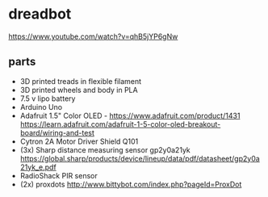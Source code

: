 # dreadbot
<https://www.youtube.com/watch?v=qhB5jYP6gNw>


## parts
- 3D printed treads in flexible filament 
- 3D printed wheels and body in PLA
- 7.5 v lipo battery
- Arduino Uno
- Adafruit 1.5" Color OLED - https://www.adafruit.com/product/1431
https://learn.adafruit.com/adafruit-1-5-color-oled-breakout-board/wiring-and-test
- Cytron 2A Motor Driver Shield Q101 
- (3x) Sharp distance measuring sensor gp2y0a21yk https://global.sharp/products/device/lineup/data/pdf/datasheet/gp2y0a21yk_e.pdf
- RadioShack PIR sensor
- (2x) proxdots <http://www.bittybot.com/index.php?pageId=ProxDot>
